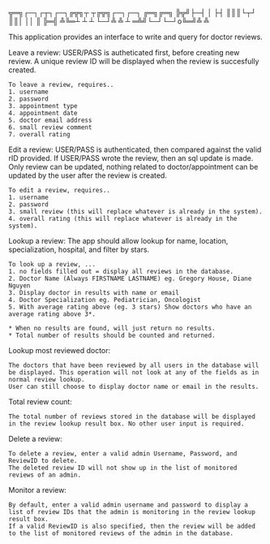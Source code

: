 ╦═╗┌─┐┌┬┐┌─┐╔╦╗┬ ┬╔╦╗┌─┐┌─┐ ╔═╗╔═╗
╠╦╝├─┤ │ ├┤ ║║║└┬┘ ║║│ ││   ║  ╠═╣
╩╚═┴ ┴ ┴ └─┘╩ ╩ ┴ ═╩╝└─┘└─┘o╚═╝╩ ╩

This application provides an interface to write and query for doctor reviews. 

Leave a review:
	USER/PASS is autheticated first, before creating new review. A unique review ID will be displayed when the review is succesfully created.

	To leave a review, requires..
	1. username
	2. password
	3. appointment type
	4. appointment date
	5. doctor email address
	6. small review comment
	7. overall rating



Edit a review:
	USER/PASS is authenticated, then compared against the valid rID provided. If USER/PASS
	wrote the review, then an sql update is made. Only review can be updated, nothing
	related to doctor/appointment can be updated by the user after the review is created.

	To edit a review, requires..
	1. username
	2. password
	3. small review (this will replace whatever is already in the system).
	4. overall rating (this will replace whatever is already in the system).

		
		
Lookup a review:
	The app should allow lookup for name, location, specialization, hospital, and filter by stars. 
	
	To look up a review, ...
	1. no fields filled out = display all reviews in the database.
	2. Doctor Name (Always FIRSTNAME LASTNAME) eg. Gregory House, Diane Nguyen
	3. Display doctor in results with name or email
	4. Doctor Specialization eg. Pediatrician, Oncologist
	5. With average rating above (eg. 3 stars) Show doctors who have an average rating above 3*.
	
	* When no results are found, will just return no results.
	* Total number of results should be counted and returned.



Lookup most reviewed doctor:

	The doctors that have been reviewed by all users in the database will be displayed. This operation will not look at any of the fields as in normal review lookup.
	User can still choose to display doctor name or email in the results.



Total review count:

	The total number of reviews stored in the database will be displayed in the review lookup result box. No other user input is required.


Delete a review:

	To delete a review, enter a valid admin Username, Password, and ReviewID to delete.
	The deleted review ID will not show up in the list of monitored reviews of an admin.



Monitor a review:

	By default, enter a valid admin username and password to display a list of review IDs that the admin is monitoring in the review lookup result box.
	If a valid ReviewID is also specified, then the review will be added to the list of monitored reviews of the admin in the database.
	




